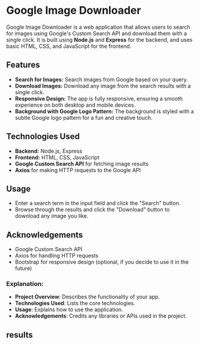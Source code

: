 # Google Image Downloader

Google Image Downloader is a web application that allows users to search for images using Google's Custom Search API and download them with a single click. It is built using **Node.js** and **Express** for the backend, and uses basic HTML, CSS, and JavaScript for the frontend.

## Features
- **Search for Images:** Search images from Google based on your query.
- **Download Images:** Download any image from the search results with a single click.
- **Responsive Design:** The app is fully responsive, ensuring a smooth experience on both desktop and mobile devices.
- **Background with Google Logo Pattern:** The background is styled with a subtle Google logo pattern for a fun and creative touch.

## Technologies Used
- **Backend:** Node.js, Express
- **Frontend:** HTML, CSS, JavaScript
- **Google Custom Search API** for fetching image results
- **Axios** for making HTTP requests to the Google API

##  Usage
- Enter a search term in the input field and click the "Search" button.
- Browse through the results and click the "Download" button to download any image you like.

## Acknowledgements
-  Google Custom Search API
-  Axios for handling HTTP requests
- Bootstrap for responsive design (optional, if you decide to use it in the future)


### Explanation:
- **Project Overview**: Describes the functionality of your app.
- **Technologies Used**: Lists the core technologies.
- **Usage**: Explains how to use the application.
- **Acknowledgements**: Credits any libraries or APIs used in the project.

## results 
